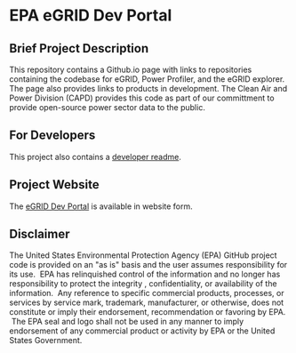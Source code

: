 # EPA eGRID Dev Portal

## Brief Project Description

This repository contains a Github.io page with links to repositories containing the codebase for eGRID, Power Profiler, and the eGRID explorer. The page also provides links to products in development. The Clean Air and Power Division (CAPD) provides this code as part of our committment to provide open-source power sector data to the public.

## For Developers
This project also contains a [developer readme](https://github.com/USEPA/power-sector-dev-portal/blob/main/app/README.md).

## Project Website

The [eGRID Dev Portal](https://usepa.github.io/egrid-dev-portal/) is available in website form.

## Disclaimer

The United States Environmental Protection Agency (EPA) GitHub project code is provided on an "as is" basis and the user assumes responsibility for its use.  EPA has relinquished control of the information and no longer has responsibility to protect the integrity , confidentiality, or availability of the information.  Any reference to specific commercial products, processes, or services by service mark, trademark, manufacturer, or otherwise, does not constitute or imply their endorsement, recommendation or favoring by EPA.  The EPA seal and logo shall not be used in any manner to imply endorsement of any commercial product or activity by EPA or the United States Government.





